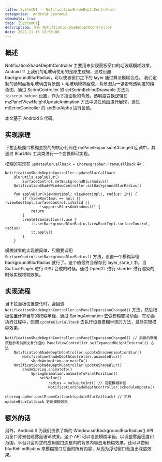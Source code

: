 ```yaml
---
title: SystemUI -- NotificationShadeDepthController
categories:  Android SystemUI
comments: true
tags: [SystemUI]
description: 介绍 NotificationShadeDepthController
date: 2021-11-15 12:00:00
---
```




## 概述

NotificationShadeDepthController 主要用来实现面板窗口的毛玻璃模糊效果。
Android 11 上我们的毛玻璃使用的是原生逻辑，通过设置 backgroundBlurRadius，可以使该窗口之下的 layer 通过算法模糊合成。
我们定制的通知面板毛玻璃由背景图 + 毛玻璃模糊组成，背景图为一张带有透明度的纯色图，通过 ScrimController 的 setScrimBehindDrawable 方法为 `id/scrim_behind` 设置，作为下拉面板的背景。透明度变换逻辑在 mzPanelViewHeightUpdateAnimation 方法中通过动画进行展现，通过 mScrimController 的 setBlurAlpha 进行设值。

本文基于 Android S 代码。

## 实现原理


下拉面板窗口模糊变换的的核心代码在 onPanelExpansionChanged 回调中，其通过 BlurUtils 工具类进行一个变换即可实现。

模糊的实现在 `updateBlurCallback = Choreographer.FrameCallback` 中：

```
NotificationShadeDepthController.updateBlurCallback
    BlurUtils.applyBlur()
        SurfaceControl.setBackgroundBlurRadius()
    NotificationShadeWindowController.setBackgroundBlurRadius()
```

```
    fun applyBlur(viewRootImpl: ViewRootImpl?, radius: Int) {
        if (viewRootImpl == null || !viewRootImpl.surfaceControl.isValid ||
                !supportsBlursOnWindows()) {
            return
        }
        createTransaction().use {
            it.setBackgroundBlurRadius(viewRootImpl.surfaceControl, radius)
            it.apply()
        }
    }
```

模糊效果的实现很简单，只需要调用 `SurfaceControl.setBackgroundBlurRadius()` 方法，设置一个模糊半径 backgroundBlurRadius 就行了。这个值最终会保存到 layer_state_t 中。当 Surfaceflinger 进行 GPU 合成的时候，通过 OpenGL 进行 sharder 进行渲染的时候实现模糊效果。

## 实现流程

当下拉面板位置变化时，会回调 `NotificationShadeDepthController.onPanelExpansionChanged()` 方法，然后根据位置计算当前的模糊半径，通过 SpringAnimation 去做模糊变换动画，在动画执行过程中，回调 `updateBlurCallback` 去执行设置模糊半径的方法，最终实现模糊效果。

```
NotificationShadeDepthController.onPanelExpansionChanged() // 前面的调用流程参考前面文章介绍的 PanelViewController.setExpandedHeightInternal() 方法
    NotificationShadeDepthController.updateShadeAnimationBlur()
        NotificationShadeDepthController.animateBlur()
            shadeAnimation.animateTo()
    NotificationShadeDepthController.updateShadeBlur()
        shadeSpring.animateTo()
            SpringAnimation.animateToFinalPosition()
                setValue()
                    radius = value.toInt() // 设置模糊半径
                    NotificationShadeDepthController.scheduleUpdate()
                        choreographer.postFrameCallback(updateBlurCallback) // 执行 updateBlurCallback 更新模糊效果
```

## 额外的话

另外，Android S 为我们提供了新的 Window.setBackgroundBlurRadius() API 为窗口背景创建雾面玻璃效果。这个 API 可以设置模糊半径，以调整雾面密度和范围，平台只会对您的应用窗口边框内的背景内容应用模糊效果。还可以使用 blurBehindRadius 来模糊窗口后面的所有内容，从而为浮动窗口营造出深度效果。
